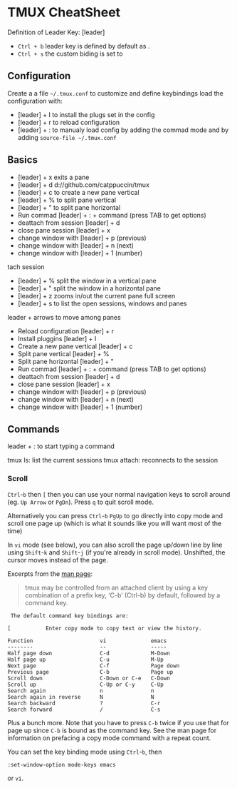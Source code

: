 # TMUX CheatSheet

Definition of Leader Key: [leader]

- `Ctrl + b` leader key is defined by default as .
- `Ctrl + s` the custom biding is set to

## Configuration

Create a a file `~/.tmux.conf` to customize and define keybindings
load the configuration with:

- [leader] + I to install the plugs set in the config
- [leader] + r to reload configuration
- [leader] + : to manualy load config by adding the commad mode
  and by adding `source-file ~/.tmux.conf`

## Basics

- [leader] + x exits a pane
- [leader] + d d://github.com/catppuccin/tmux
- [leader] + c to create a new pane vertical
- [leader] + % to split pane vertical
- [leader] + " to split pane horizontal
- Run commad [leader] + : + command (press TAB to get options)
- deattach from session [leader] + d
- close pane session [leader] + x
- change window with [leader] + p (previous)
- change window with [leader] + n (next)
- change window with [leader] + 1 (number)

tach session

- [leader] + % split the window in a vertical pane
- [leader] + " split the window in a horizontal pane
- [leader] + z zooms in/out the current pane full screen
- [leader] + s to list the open sessions, windows and panes

leader + arrows to move among panes

- Reload configuration [leader] + r
- Install pluggins [leader] + I
- Create a new pane vertical [leader] + c
- Split pane vertical [leader] + %
- Split pane horizontal [leader] + "
- Run commad [leader] + : + command (press TAB to get options)
- deattach from session [leader] + d
- close pane session [leader] + x
- change window with [leader] + p (previous)
- change window with [leader] + n (next)
- change window with [leader] + 1 (number)

## Commands

leader + : to start typing a command

tmux ls: list the current sessions
tmux attach: reconnects to the session

### Scroll

`Ctrl`-`b` then `[` then you can use your normal navigation keys to scroll around (eg. `Up Arrow` or `PgDn`). Press `q` to quit scroll mode.

Alternatively you can press `Ctrl`-`b` `PgUp` to go directly into copy mode and scroll one page up (which is what it sounds like you will want most of the time)

In `vi` mode (see below), you can also scroll the page up/down line by line using `Shift`-`k` and `Shift`-`j` (if you're already in scroll mode). Unshifted, the cursor moves instead of the page.

Excerpts from the [man page][1]:

> tmux may be controlled from an attached client by using a key combination of a prefix key, ‘C-b’ (Ctrl-b) by default, followed by a command key.

     The default command key bindings are:

    [           Enter copy mode to copy text or view the history.

    Function                     vi              emacs
    --------                     --              -----
    Half page down               C-d             M-Down
    Half page up                 C-u             M-Up
    Next page                    C-f             Page down
    Previous page                C-b             Page up
    Scroll down                  C-Down or C-e   C-Down
    Scroll up                    C-Up or C-y     C-Up
    Search again                 n               n
    Search again in reverse      N               N
    Search backward              ?               C-r
    Search forward               /               C-s

Plus a bunch more. Note that you have to press `C-b` twice if you use that for page up since `C-b` is bound as the command key. See the man page for information on prefacing a copy mode command with a repeat count.

You can set the key binding mode using `Ctrl`-`b`, then

    :set-window-option mode-keys emacs

or `vi`.

[1]: http://linux.die.net/man/1/tmux
